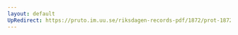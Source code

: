 ```yaml
---
layout: default
UpRedirect: https://pruto.im.uu.se/riksdagen-records-pdf/1872/prot-1872--ak--501/prot-1872--ak--501_010.pdf
---
```

